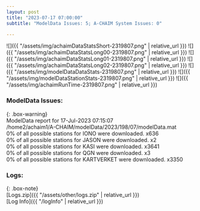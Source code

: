 ```yaml
---
layout: post
title: "2023-07-17 07:00:00"
subtitle: "ModelData Issues: 5; A-CHAIM System Issues: 0"

---
```


![]({{ "/assets/img/achaimDataStatsShort-2319807.png" | relative_url }})
![]({{ "/assets/img/achaimDataStatsLong00-2319807.png" | relative_url }})
![]({{ "/assets/img/achaimDataStatsLong01-2319807.png" | relative_url }})
![]({{ "/assets/img/achaimDataStatsLong02-2319807.png" | relative_url }})
![]({{ "/assets/img/modelDataDataStats-2319807.png" | relative_url }})
![]({{ "/assets/img/modelDataStationStats-2319807.png" | relative_url }})
![]({{ "/assets/img/achaimRunTime-2319807.png" | relative_url }})


### ModelData Issues:  
  
{: .box-warning}  
 ModelData report for 17-Jul-2023 07:15:07   
 /home2/achaim1/A-CHAIM/modelData/2023/198/07/modelData.mat   
 0% of all possible stations for IONO were downloaded. x636   
 0% of all possible stations for JASON were downloaded. x2   
 0% of all possible stations for KASI were downloaded. x3641   
 0% of all possible stations for QGN were downloaded. x3   
 0% of all possible stations for KARTVERKET were downloaded. x3350   
  


### Logs:  
  
{: .box-note}  
[Logs.zip]({{ "/assets/other/logs.zip" | relative_url }})  
[Log Info]({{ "/logInfo" | relative_url }})  
